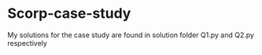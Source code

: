 # Scorp-case-study

My solutions for the case study are found in solution folder Q1.py and Q2.py respectively
